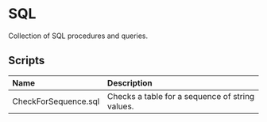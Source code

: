 # SQL
Collection of SQL procedures and queries.

## Scripts
| Name	        | Description	|
|:------------- |:-------- |
| CheckForSequence.sql     | Checks a table for a sequence of string values. |
